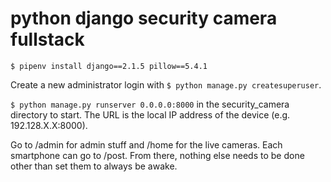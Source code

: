 # python django security camera fullstack

`$ pipenv install django==2.1.5 pillow==5.4.1`

Create a new administrator login with `$ python manage.py createsuperuser`. 

`$ python manage.py runserver 0.0.0.0:8000` in the security_camera directory to start. The URL is the local IP address of the device (e.g. 192.128.X.X:8000).

Go to /admin for admin stuff and /home for the live cameras. Each smartphone can go to /post. From there, nothing else needs to be done other than set them to always be awake.
